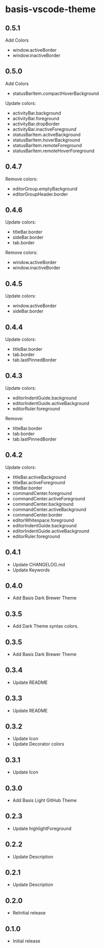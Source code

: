 # basis-vscode-theme

## 0.5.1
Add Colors
- window.activeBorder
- window.inactiveBorder

## 0.5.0
Add Colors
- statusBarItem.compactHoverBackground

Update colors:
- activityBar.background
- activityBar.foreground
- activityBar.dropBorder
- activityBar.inactiveForeground
- statusBarItem.activeBackground
- statusBarItem.hoverBackground
- statusBarItem.remoteForeground
- statusBarItem.remoteHoverForeground

## 0.4.7
Remove colors:
- editorGroup.emptyBackground
- editorGroupHeader.border

## 0.4.6
Update colors:
- titleBar.border
- sideBar.border
- tab.border

Remove colors:
- window.activeBorder
- window.inactiveBorder

## 0.4.5
Update colors:
- window.activeBorder
- sideBar.border

## 0.4.4
Update colors:
- titleBar.border
- tab.border
- tab.lastPinnedBorder

## 0.4.3
Update colors:
- editorIndentGuide.background
- editorIndentGuide.activeBackground
- editorRuler.foreground

Remove:
- titleBar.border
- tab.border
- tab.lastPinnedBorder

## 0.4.2
Update colors:
- titleBar.activeBackground
- titleBar.activeForeground
- titleBar.border
- commandCenter.foreground
- commandCenter.activeForeground
- commandCenter.background
- commandCenter.activeBackground
- commandCenter.border
- editorWhitespace.foreground
- editorIndentGuide.background
- editorIndentGuide.activeBackground
- editorRuler.foreground

## 0.4.1
- Update CHANGELOG.md
- Update Keywords

## 0.4.0
- Add Basis Dark Brewer Theme

## 0.3.5
- Add Dark Theme syntax colors.

## 0.3.5
- Add Basis Dark Brewer Theme

## 0.3.4
- Update README

## 0.3.3
- Update README

## 0.3.2
- Update Icon
- Update Decorator colors

## 0.3.1
- Update Icon

## 0.3.0
- Add Basis Light GitHub Theme

## 0.2.3
- Update highlightForeground

## 0.2.2
- Update Description

## 0.2.1
- Update Description

## 0.2.0
- ReInitial release

## 0.1.0
- Initial release
